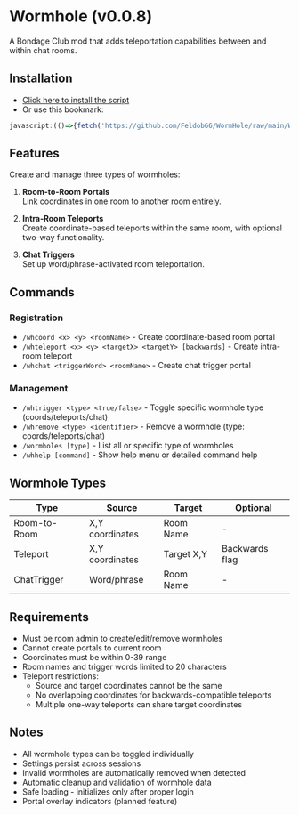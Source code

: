 # Wormhole (v0.0.8)
A Bondage Club mod that adds teleportation capabilities between and within chat rooms.

## Installation
- [Click here to install the script](https://github.com/Feldob66/WormHole/raw/main/Wormhole.user.js?_=${Date.now()})
- Or use this bookmark:
```js
javascript:(()=>{fetch('https://github.com/Feldob66/WormHole/raw/main/Wormhole.user.js?_=' + Date.now()).then(r=>r.text()).then(r=>eval(r));})()
```

## Features
Create and manage three types of wormholes:

1. **Room-to-Room Portals**  
   Link coordinates in one room to another room entirely.

2. **Intra-Room Teleports**  
   Create coordinate-based teleports within the same room, with optional two-way functionality.

3. **Chat Triggers**  
   Set up word/phrase-activated room teleportation.

## Commands
### Registration
- `/whcoord <x> <y> <roomName>` - Create coordinate-based room portal
- `/whteleport <x> <y> <targetX> <targetY> [backwards]` - Create intra-room teleport
- `/whchat <triggerWord> <roomName>` - Create chat trigger portal

### Management
- `/whtrigger <type> <true/false>` - Toggle specific wormhole type (coords/teleports/chat)
- `/whremove <type> <identifier>` - Remove a wormhole (type: coords/teleports/chat)
- `/wormholes [type]` - List all or specific type of wormholes
- `/whhelp [command]` - Show help menu or detailed command help

## Wormhole Types
| Type | Source | Target | Optional |
|------|---------|---------|-----------|
| Room-to-Room | X,Y coordinates | Room Name | - |
| Teleport | X,Y coordinates | Target X,Y | Backwards flag |
| ChatTrigger | Word/phrase | Room Name | - |

## Requirements
- Must be room admin to create/edit/remove wormholes
- Cannot create portals to current room
- Coordinates must be within 0-39 range
- Room names and trigger words limited to 20 characters
- Teleport restrictions:
  - Source and target coordinates cannot be the same
  - No overlapping coordinates for backwards-compatible teleports
  - Multiple one-way teleports can share target coordinates

## Notes
- All wormhole types can be toggled individually
- Settings persist across sessions
- Invalid wormholes are automatically removed when detected
- Automatic cleanup and validation of wormhole data
- Safe loading - initializes only after proper login
- Portal overlay indicators (planned feature)
